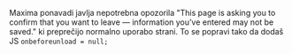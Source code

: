 Maxima ponavadi javlja nepotrebna opozorila "This page is asking you to confirm that you want to leave — information you’ve entered may not be saved."
ki preprečijo normalno uporabo strani.
To se popravi tako da dodaš JS `onbeforeunload = null;`

